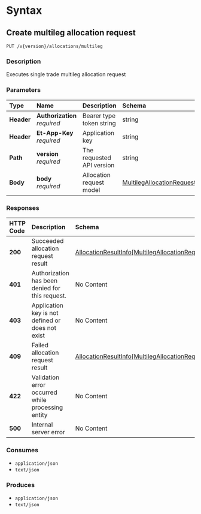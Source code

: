 # Syntax

## Create multileg allocation request

```text
PUT /v{version}/allocations/multileg
```

### Description

Executes single trade multileg allocation request

### Parameters

| Type | Name | Description | Schema | Default |
| :--- | :--- | :--- | :--- | :--- |
| **Header** | **Authorization**   _required_ | Bearer type token string | string |  |
| **Header** | **Et-App-Key**   _required_ | Application key | string |  |
| **Path** | **version**   _required_ | The requested API version | string | `"1.0"` |
| **Body** | **body**   _required_ | Allocation request model | [MultilegAllocationRequest](allocations_allocate.md#multilegallocationrequest) |  |

### Responses

| HTTP Code | Description | Schema |
| :--- | :--- | :--- |
| **200** | Succeeded allocation request result | [AllocationResultInfo\[MultilegAllocationRequest\]](allocations_allocate.md#allocationresultinfo-multilegallocationrequest) |
| **401** | Authorization has been denied for this request. | No Content |
| **403** | Application key is not defined or does not exist | No Content |
| **409** | Failed allocation request result | [AllocationResultInfo\[MultilegAllocationRequest\]](allocations_allocate.md#allocationresultinfo-multilegallocationrequest) |
| **422** | Validation error occurred while processing entity | No Content |
| **500** | Internal server error | No Content |

### Consumes

* `application/json`
* `text/json`

### Produces

* `application/json`
* `text/json`

